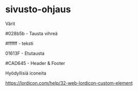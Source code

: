 # sivusto-ohjaus

Värit

#028b5b - Tausta vihreä

#ffffff - teksti

01613F - Etutausta 

#CAD645 - Header & Footer

Hyödyllisiä iconeita

https://lordicon.com/help/32-web-lordicon-custom-element
